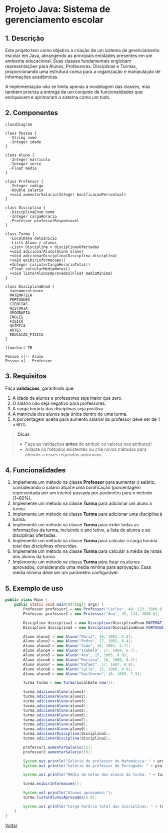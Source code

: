 # Projeto Java: Sistema de gerenciamento escolar

## 1. Descrição

Este projeto tem como objetivo a criação de um sistema de gerenciamento escolar em Java, abrangendo as principais entidades presentes em um ambiente educacional. Suas classes fundamentais englobam representações para Alunos, Professores, Disciplinas e Turmas, proporcionando uma estrutura coesa para a organização e manipulação de informações acadêmicas.

A implementação não se limita apenas à modelagem das classes, mas também prioriza a entrega de um conjunto de funcionalidades que enriquecem e aprimoram o sistema como um todo.

## 2. Componentes

```mermaid
classDiagram

class Pessoa {
  -String nome
  -Integer idade
}

class Aluno {
  -Integer matricula
  -Integer serie
  -Float media
}

class Professor {
  -Integer codigo
  -Double salario
  +void aumentarSalario(Integer bonificacaoPercentual)
}

class Disciplina {
  -DisciplinaEnum nome
  -Integer cargaHoraria
  -Professor professorResponsavel
}

class Turma {
  -LocalDate dataInicio
  -List< Aluno > alunos
  -List< Disciplina > disciplinasOfertadas
  +void adicionarAluno(Aluno aluno)
  +void adicionarDisciplina(Disciplina disciplina)
  +void exibirInformacoes()
  +Integer calcularCargaHorariaTotal()
  +Float calcularMediaNotas()
  +void listarAlunosAprovados(Float mediaMinima)
}

class DisciplinaEnum {
  <<enumeration>>
  MATEMATICA
  PORTUGUES
  CIENCIAS
  HISTORIA
  GEOGRAFIA
  INGLES
  FISICA
  QUIMICA
  ARTES
  EDUCACAO_FISICA
}

flowchart TB

Pessoa <|-- Aluno
Pessoa <|-- Professor
```

## 3. Requisitos

Faça **validações**, garantindo que:

1. A idade de alunos e professores seja maior que zero.
1. O salário não seja negativo para professores.
1. A carga horária das disciplinas seja positiva.
1. A matrícula dos alunos seja única dentro de uma turma.
1. A porcentagem aceita para aumento salarial do professor deve ser de 1 a 60%.

> **Dicas**
>
> - Faça as validações **antes** de atribuir os valores nos atributos!
> - Adapte os métodos existentes ou crie novos métodos para atender a esses requisitos adicionais.

## 4. Funcionalidades

1. Implemente um método na classe **Professor** para aumentar o salário, considerando o salário atual e uma bonificação (porcentagem representada por um inteiro) passada por parâmetro para o método (1~60%).
1. Implemente um método na classe **Turma** para adicionar um aluno à turma.
1. Implemente um método na classe **Turma** para adicionar uma disciplina à turma.
1. Implemente um método na classe **Turma** para exibir todas as informações da turma, incluindo o ano letivo, a lista de alunos e as disciplinas ofertadas.
1. Implemente um método na classe **Turma** para calcular a carga horária total das disciplinas oferecidas.
1. Implemente um método na classe **Turma** para calcular a média de notas dos alunos da turma.
1. Implemente um método na classe **Turma** para listar os alunos aprovados, considerando uma média mínima para aprovação. Essa média mínima deve ser um parâmetro configurável.

## 5. Exemplo de uso

```java
public class Main {
    public static void main(String[] args) {
        Professor professor1 = new Professor("Carlos", 40, 123, 5000.0);
        Professor professor2 = new Professor("Ana", 35, 124, 4800.0);

        Disciplina disciplina1 = new Disciplina(DisciplinaEnum.MATEMATICA, 60, professor1);
        Disciplina disciplina2 = new Disciplina(DisciplinaEnum.PORTUGUES, 45, professor2);

        Aluno aluno1 = new Aluno("Maria", 16, 1001, 5.8);
        Aluno aluno2 = new Aluno("Pedro", 17, 1002, 8.4);
        Aluno aluno3 = new Aluno("João", 16, 1003, 5.7);
        Aluno aluno4 = new Aluno("Isabela", 17, 1004, 6.7);
        Aluno aluno5 = new Aluno("Ana", 15, 1005, 8.9);
        Aluno aluno6 = new Aluno("Mariana", 16, 1006, 8.2);
        Aluno aluno7 = new Aluno("Rafael", 17, 1007, 9.8);
        Aluno aluno8 = new Aluno("Julia", 15, 1008, 6.0);
        Aluno aluno9 = new Aluno("Guilherme", 18, 1009, 7.5);

        Turma turma = new Turma(LocalDate.now());

        turma.adicionarAluno(aluno1);
        turma.adicionarAluno(aluno2);
        turma.adicionarAluno(aluno3);
        turma.adicionarAluno(aluno4);
        turma.adicionarAluno(aluno5);
        turma.adicionarAluno(aluno6);
        turma.adicionarAluno(aluno7);
        turma.adicionarAluno(aluno8);
        turma.adicionarAluno(aluno9);
        turma.adicionarDisciplina(disciplina1);
        turma.adicionarDisciplina(disciplina2);

        professor1.aumentarSalario(12);
        professor2.aumentarSalario(15);

        System.out.println("Salário do professor de Matemática: " + professor1.getSalario());
        System.out.println("Salário do professor de Português: " + professor2.getSalario());

        System.out.println("Média de notas dos alunos da turma: " + turma.calcularMediaNotas());

        turma.exibirInformacoes();

        System.out.println("Alunos aprovados:");
        turma.listarAlunosAprovados(6.0);

        System.out.println("Carga horária total das disciplinas: " + turma.calcularCargaHorariaTotal());
    }
}
```

[Voltar](../README.md)
